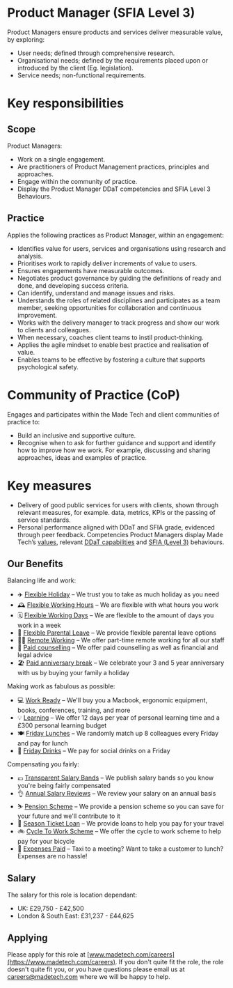 # Product Manager (SFIA Level 3)

Product Managers ensure products and services deliver measurable value, by exploring:
- User needs; defined through comprehensive research. 
- Organisational needs; defined by the requirements placed upon or introduced by the client (Eg. legislation).
- Service needs; non-functional requirements.

# Key responsibilities
## Scope
Product Managers:
- Work on a single engagement.
- Are practitioners of Product Management practices, principles and approaches.
- Engage within the community of practice.
- Display the Product Manager DDaT competencies and SFIA Level 3 Behaviours.

## Practice
Applies the following practices as Product Manager, within an engagement:

- Identifies value for users, services and organisations using research and analysis.
- Prioritises work to rapidly deliver increments of value to users.  
- Ensures engagements have measurable outcomes.
- Negotiates product governance by guiding the definitions of ready and done, and developing success criteria.
- Can identify, understand and manage issues and risks.
- Understands the roles of related disciplines and participates as a team member, seeking opportunities for collaboration and continuous improvement.
- Works with the delivery manager to track progress and show our work to clients and colleagues.
- When necessary, coaches client teams to instil product-thinking.
- Applies the agile mindset to enable best practice and realisation of value.
- Enables teams to be effective by fostering a culture that supports psychological safety. 

# Community of Practice (CoP)
Engages and participates within the Made Tech and client communities of practice to:
- Build an inclusive and supportive culture.
- Recognise when to ask for further guidance and support and identify how to improve how we work.  For example, discussing and sharing approaches, ideas and examples of practice.
# Key measures
- Delivery of good public services for users with clients, shown through relevant measures, for example. data, metrics, KPIs or the passing of service standards.
- Personal performance aligned with DDaT and SFIA grade, evidenced through peer feedback.
Competencies
Product Managers display Made Tech’s [values](https://github.com/madetech/handbook/blob/main/company/about.md), relevant [DDaT capabilities](https://www.gov.uk/guidance/product-manager#product-manager) and [SFIA (Level 3)](https://sfia-online.org/en/sfia-8/responsibilities/level-3) behaviours.

## Our Benefits

Balancing life and work:

* ✈️ [Flexible Holiday](../benefits/flexible_holiday.md) – We trust you to take as much holiday as you need
* 🕰️ [Flexible Working Hours](../benefits/working_hours.md) – We are flexible with what hours you work
* 🗓️ [Flexible Working Days](../benefits/flexible_working.md) – We are flexible to the amount of days you work in a week
* 👶 [Flexible Parental Leave](../guides/welfare/parental_leave.md) – We provide flexible parental leave options
* 👩‍💻 [Remote Working](../benefits/remote_working.md) – We offer part-time remote working for all our staff
* 🤗 [Paid counselling](../guides/welfare/paid_counselling.md) – We offer paid counselling as well as financial and legal advice
* 🏖️ [Paid anniversary break](../benefits/paid_anniversary_break.md) – We celebrate your 3 and 5 year anniversary with us by buying your family a holiday

Making work as fabulous as possible:

* 💻 [Work Ready](../benefits/work_ready.md) – We'll buy you a Macbook, ergonomic equipment, books, conferences, training, and more
* 💡 [Learning](../guides/learning/README.md) – We offer 12 days per year of personal learning time and a £300 personal learning budget
* 🍽️ [Friday Lunches](../benefits/friday_lunch.md) – We randomly match up 8 colleagues every Friday and pay for lunch
* 🍻 [Friday Drinks](../benefits/friday_drinks.md) – We pay for social drinks on a Friday

Compensating you fairly:

* 💷 [Transparent Salary Bands](../roles/README.md) – We publish salary bands so you know you're being fairly compensated
* 👌 [Annual Salary Reviews](../guides/compensation/salary_reviews.md) – We review your salary on an annual basis
* ⛷️ [Pension Scheme](../benefits/pension_scheme.md) – We provide a pension scheme so you can save for your future and we'll contribute to it
* 🚄 [Season Ticket Loan](../benefits/season_ticket_loan.md) – We provide loans to help you pay for your travel
* 🚲 [Cycle To Work Scheme](../benefits/cycle_to_work_scheme.md) – We offer the cycle to work scheme to help pay for your bicycle
* 🚕 [Expenses Paid](../guides/compensation/expenses.md) – Taxi to a meeting? Want to take a customer to lunch? Expenses are no hassle!

## Salary

The salary for this role is location dependant:

- UK: £29,750 - £42,500
- London & South East: £31,237 - £44,625

## Applying

Please apply for this role at [www.madetech.com/careers](https://www.madetech.com/careers). If you don't quite fit the role, the role doesn't quite fit you, or you have questions please email us at [careers@madetech.com](mailto:careers@madetech.com) where we will be happy to help.
